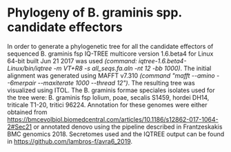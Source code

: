 # Phylogeny of B. graminis spp. candidate effectors

In order to generate a phylogenetic tree for all the candidate effectors of sequenced B. graminis fsp IQ-TREE multicore version 1.6.beta4 for Linux 64-bit built Jun 21 2017 was used *(command: iqtree-1.6.beta4-Linux/bin/iqtree -m VT+R8 -s all_seqs.fa.aln -nt 12 -bb 1000)*.
The initial alignment was generated using MAFFT v7.310 *(command "mafft --amino --6merpair --maxiterate 1000 --thread 12")*. 
The resulting tree was visualized using ITOL. 
The B. graminis formae speciales isolates used for the tree were: B. graminis fsp lolium, poae, secalis S1459, hordei DH14, triticale T1-20, tritici 96224. 
Annotation for these genomes were either obtained from https://bmcevolbiol.biomedcentral.com/articles/10.1186/s12862-017-1064-2#Sec21 or annotated denovo using the pipeline described in Frantzeskakis BMC genomics 2018. 
Secretomes used and the IQTREE output can be found in https://github.com/lambros-f/avra6_2019.
